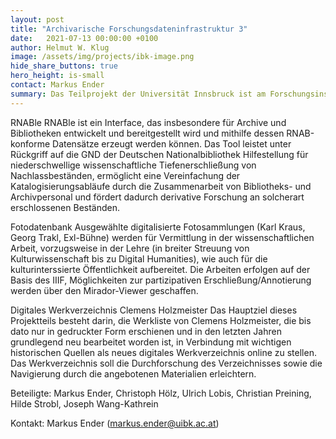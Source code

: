 ```yaml
---
layout: post
title: "Archivarische Forschungsdateninfrastruktur 3"
date:   2021-07-13 00:00:00 +0100
author: Helmut W. Klug
image: /assets/img/projects/ibk-image.png
hide_share_buttons: true
hero_height: is-small
contact: Markus Ender
summary: Das Teilprojekt der Universität Innsbruck ist am Forschungsinstitut Brenner-Archiv sowie am Archiv für Bau.Kunst.Geschichte angesiedelt und umfasst die drei Arbeitsbereiche RNABle, Fotodatenbank und Digitales Werkarchiv Clemens Holzmeister. 
---
```

RNABle
RNABle ist ein Interface, das insbesondere für Archive und Bibliotheken entwickelt und bereitgestellt wird und mithilfe dessen RNAB-konforme Datensätze erzeugt werden können. Das Tool leistet unter Rückgriff auf die GND der Deutschen Nationalbibliothek Hilfestellung für niederschwellige wissenschaftliche Tiefenerschließung von Nachlassbeständen, ermöglicht eine Vereinfachung der Katalogisierungsabläufe durch die Zusammenarbeit von Bibliotheks- und Archivpersonal und fördert dadurch derivative Forschung an solcherart erschlossenen Beständen.

Fotodatenbank
Ausgewählte digitalisierte Fotosammlungen (Karl Kraus, Georg Trakl, Exl-Bühne) werden für Vermittlung in der wissenschaftlichen Arbeit, vorzugsweise in der Lehre (in breiter Streuung von Kulturwissenschaft bis zu Digital Humanities), wie auch für die kulturinterssierte Öffentlichkeit aufbereitet. Die Arbeiten erfolgen auf der Basis des IIIF, Möglichkeiten zur partizipativen Erschließung/Annotierung werden über den Mirador-Viewer geschaffen.

Digitales Werkverzeichnis Clemens Holzmeister
Das Hauptziel dieses Projektteils besteht darin, die Werkliste von Clemens Holzmeister, die bis dato nur in gedruckter Form erschienen und in den letzten Jahren grundlegend neu bearbeitet worden ist, in Verbindung mit wichtigen historischen Quellen als neues digitales Werkverzeichnis online zu stellen. Das Werkverzeichnis soll die Durchforschung des Verzeichnisses sowie die Navigierung durch die angebotenen Materialien erleichtern.

Beteiligte: Markus Ender, Christoph Hölz, Ulrich Lobis, Christian Preining, Hilde Strobl, Joseph Wang-Kathrein

Kontakt: Markus Ender (markus.ender@uibk.ac.at)
